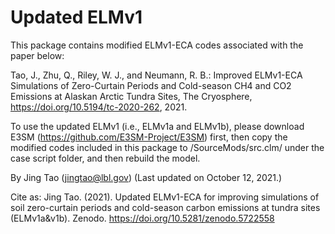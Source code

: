 # Updated ELMv1

This package contains modified ELMv1-ECA codes associated with the paper below:

Tao, J., Zhu, Q., Riley, W. J., and Neumann, R. B.: Improved ELMv1-ECA Simulations of Zero-Curtain Periods and Cold-season CH4 and CO2 Emissions at Alaskan Arctic Tundra Sites, The Cryosphere, https://doi.org/10.5194/tc-2020-262, 2021.

To use the updated ELMv1 (i.e., ELMv1a and ELMv1b), please download E3SM (https://github.com/E3SM-Project/E3SM) first, then copy the modified codes included in this package to /SourceMods/src.clm/ under the case script folder, and then rebuild the model.

By Jing Tao (jingtao@lbl.gov) (Last updated on October 12, 2021.)

Cite as:
Jing Tao. (2021). Updated ELMv1-ECA for improving simulations of soil zero-curtain periods and cold-season carbon emissions at tundra sites (ELMv1a&v1b). Zenodo. https://doi.org/10.5281/zenodo.5722558
